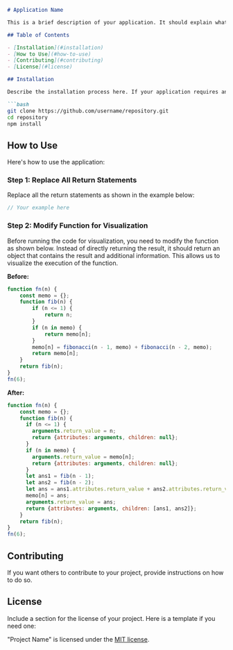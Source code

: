 ```markdown
# Application Name

This is a brief description of your application. It should explain what the application does and its main features.

## Table of Contents

- [Installation](#installation)
- [How to Use](#how-to-use)
- [Contributing](#contributing)
- [License](#license)

## Installation

Describe the installation process here. If your application requires any specific software or hardware, mention it here. For example:

```bash
git clone https://github.com/username/repository.git
cd repository
npm install
```

## How to Use

Here's how to use the application:

### Step 1: Replace All Return Statements

Replace all the return statements as shown in the example below:

```javascript
// Your example here
```

### Step 2: Modify Function for Visualization

Before running the code for visualization, you need to modify the function as shown below. Instead of directly returning the result, it should return an object that contains the result and additional information. This allows us to visualize the execution of the function.

**Before:**
```javascript
function fn(n) {
    const memo = {};
    function fib(n) {
        if (n <= 1) {
            return n;
        }
        if (n in memo) {
            return memo[n];
        }
        memo[n] = fibonacci(n - 1, memo) + fibonacci(n - 2, memo);
        return memo[n];
    }
    return fib(n);
}
fn(6);
```

**After:**
```javascript
function fn(n) {
    const memo = {};
    function fib(n) {
      if (n <= 1) {
        arguments.return_value = n;
        return {attributes: arguments, children: null};
      }
      if (n in memo) {
        arguments.return_value = memo[n];
        return {attributes: arguments, children: null};
      }
      let ans1 = fib(n - 1);
      let ans2 = fib(n - 2);
      let ans = ans1.attributes.return_value + ans2.attributes.return_value;
      memo[n] = ans;
      arguments.return_value = ans;
      return {attributes: arguments, children: [ans1, ans2]};
    }
    return fib(n);
}
fn(6);
```

## Contributing

If you want others to contribute to your project, provide instructions on how to do so.

## License

Include a section for the license of your project. Here is a template if you need one:

"Project Name" is licensed under the [MIT license](http://opensource.org/licenses/MIT).
```
